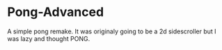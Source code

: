# Pong-Advanced
A simple pong remake.
It was originaly going to be a 2d sidescroller but I was lazy and thought PONG.
